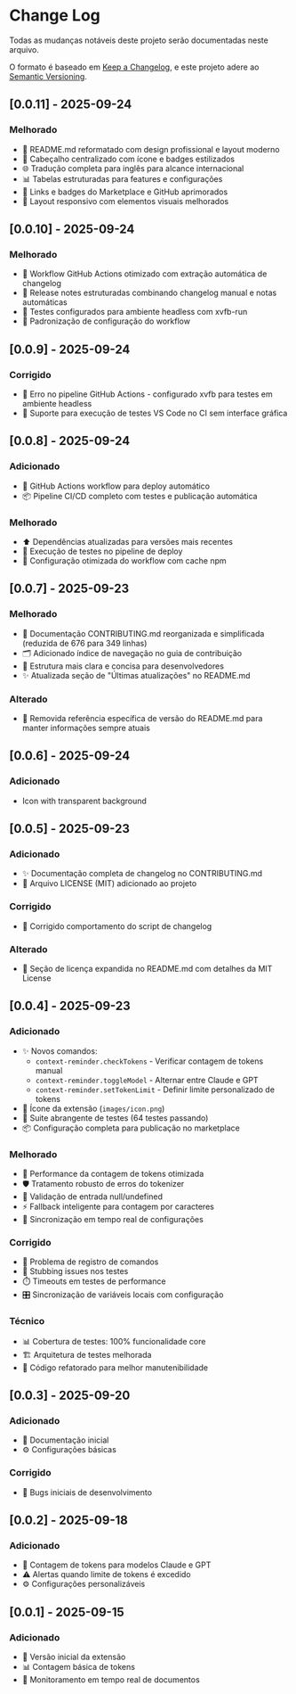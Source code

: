 # Change Log

Todas as mudanças notáveis deste projeto serão documentadas neste arquivo.

O formato é baseado em [Keep a Changelog](https://keepachangelog.com/en/1.0.0/),
e este projeto adere ao [Semantic Versioning](https://semver.org/spec/v2.0.0.html).

## [0.0.11] - 2025-09-24

### Melhorado
- 📄 README.md reformatado com design profissional e layout moderno
- 🎨 Cabeçalho centralizado com ícone e badges estilizados
- 🌐 Tradução completa para inglês para alcance internacional
- 📊 Tabelas estruturadas para features e configurações
- 🔗 Links e badges do Marketplace e GitHub aprimorados
- 📱 Layout responsivo com elementos visuais melhorados

## [0.0.10] - 2025-09-24

### Melhorado
- 🚀 Workflow GitHub Actions otimizado com extração automática de changelog
- 📝 Release notes estruturadas combinando changelog manual e notas automáticas
- 🧪 Testes configurados para ambiente headless com xvfb-run
- 🔧 Padronização de configuração do workflow

## [0.0.9] - 2025-09-24

### Corrigido
- 🐛 Erro no pipeline GitHub Actions - configurado xvfb para testes em ambiente headless
- 🔧 Suporte para execução de testes VS Code no CI sem interface gráfica

## [0.0.8] - 2025-09-24

### Adicionado
- 🚀 GitHub Actions workflow para deploy automático
- 📦 Pipeline CI/CD completo com testes e publicação automática

### Melhorado
- ⬆️ Dependências atualizadas para versões mais recentes
- 🧪 Execução de testes no pipeline de deploy
- 🔧 Configuração otimizada do workflow com cache npm

## [0.0.7] - 2025-09-23

### Melhorado
- 📝 Documentação CONTRIBUTING.md reorganizada e simplificada (reduzida de 676 para 349 linhas)
- 🗂️ Adicionado índice de navegação no guia de contribuição
- 📖 Estrutura mais clara e concisa para desenvolvedores
- ✨ Atualizada seção de "Últimas atualizações" no README.md

### Alterado
- 🔄 Removida referência específica de versão do README.md para manter informações sempre atuais

## [0.0.6] - 2025-09-24

### Adicionado
- Icon with transparent background

## [0.0.5] - 2025-09-23

### Adicionado
- ✨ Documentação completa de changelog no CONTRIBUTING.md
- 📝 Arquivo LICENSE (MIT) adicionado ao projeto

### Corrigido
- 🐛 Corrigido comportamento do script de changelog

### Alterado
- 📝 Seção de licença expandida no README.md com detalhes da MIT License

## [0.0.4] - 2025-09-23

### Adicionado
- ✨ Novos comandos:
  - `context-reminder.checkTokens` - Verificar contagem de tokens manual
  - `context-reminder.toggleModel` - Alternar entre Claude e GPT
  - `context-reminder.setTokenLimit` - Definir limite personalizado de tokens
- 🎯 Ícone da extensão (`images/icon.png`)
- 🧪 Suite abrangente de testes (64 testes passando)
- 📦 Configuração completa para publicação no marketplace

### Melhorado
- 🚀 Performance da contagem de tokens otimizada
- 🛡️ Tratamento robusto de erros do tokenizer
- 📱 Validação de entrada null/undefined
- ⚡ Fallback inteligente para contagem por caracteres
- 🔄 Sincronização em tempo real de configurações

### Corrigido
- 🐛 Problema de registro de comandos
- 🔧 Stubbing issues nos testes
- ⏱️ Timeouts em testes de performance
- 🎛️ Sincronização de variáveis locais com configuração

### Técnico
- 📊 Cobertura de testes: 100% funcionalidade core
- 🏗️ Arquitetura de testes melhorada
- 🧹 Código refatorado para melhor manutenibilidade

## [0.0.3] - 2025-09-20

### Adicionado
- 📝 Documentação inicial
- ⚙️ Configurações básicas

### Corrigido
- 🐛 Bugs iniciais de desenvolvimento

## [0.0.2] - 2025-09-18

### Adicionado
- 🎯 Contagem de tokens para modelos Claude e GPT
- ⚠️ Alertas quando limite de tokens é excedido
- ⚙️ Configurações personalizáveis

## [0.0.1] - 2025-09-15

### Adicionado
- 🚀 Versão inicial da extensão
- 📊 Contagem básica de tokens
- 🔄 Monitoramento em tempo real de documentos